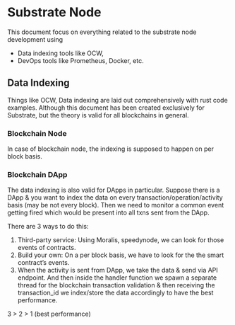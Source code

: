 # Substrate Node

This document focus on everything related to the substrate node development using

- Data indexing tools like OCW,
- DevOps tools like Prometheus, Docker, etc.

## Data Indexing

Things like OCW, Data indexing are laid out comprehensively with rust code examples. Although this document has been created exclusively for Substrate, but the theory is valid for all blockchains in general.

### Blockchain Node

In case of blockchain node, the indexing is supposed to happen on per block basis.

### Blockchain DApp

The data indexing is also valid for DApps in particular. Suppose there is a DApp & you want to index the data on every transaction/operation/activity basis (may be not every block). Then we need to monitor a common event getting fired which would be present into all txns sent from the DApp.

There are 3 ways to do this:

1. Third-party service: Using Moralis, speedynode, we can look for those events of contracts.
2. Build your own: On a per block basis, we have to look for the the smart contract’s events.
3. When the activity is sent from DApp, we take the data & send via API endpoint. And then inside the handler function we spawn a separate thread for the blockchain transaction validation & then receiving the transaction_id we index/store the data accordingly to have the best performance.

3 > 2 > 1 (best performance)
